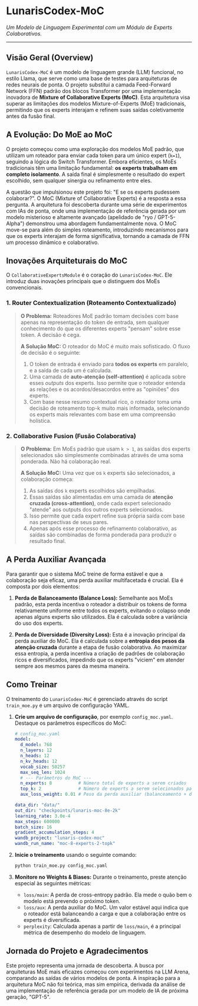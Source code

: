 # LunarisCodex-MoC

*Um Modelo de Linguagem Experimental com um Módulo de Experts Colaborativos.*

---

## Visão Geral (Overview)

`LunarisCodex-MoC` é um modelo de linguagem grande (LLM) funcional, no estilo Llama, que serve como uma base de testes para arquiteturas de redes neurais de ponta. O projeto substitui a camada Feed-Forward Network (FFN) padrão dos blocos Transformer por uma implementação inovadora de **Mixture of Collaborative Experts (MoC)**. Esta arquitetura visa superar as limitações dos modelos Mixture-of-Experts (MoE) tradicionais, permitindo que os experts interajam e refinem suas saídas coletivamente antes da fusão final.

## A Evolução: Do MoE ao MoC

O projeto começou como uma exploração dos modelos MoE padrão, que utilizam um roteador para enviar cada token para um único expert (`k=1`), seguindo a lógica do Switch Transformer. Embora eficientes, os MoEs tradicionais têm uma limitação fundamental: **os experts trabalham em completo isolamento**. A saída final é simplesmente o resultado do expert escolhido, sem qualquer sinergia ou refinamento entre eles.

A questão que impulsionou este projeto foi: "E se os experts pudessem colaborar?". O MoC (Mixture of Collaborative Experts) é a resposta a essa pergunta. A arquitetura foi descoberta durante uma série de experimentos com IAs de ponta, onde uma implementação de referência gerada por um modelo misterioso e altamente avançado (apelidado de "ryo / GPT-5-Alpha") demonstrou uma abordagem fundamentalmente nova. O MoC move-se para além do simples roteamento, introduzindo mecanismos para que os experts interajam de forma significativa, tornando a camada de FFN um processo dinâmico e colaborativo.

## Inovações Arquiteturais do MoC

O `CollaborativeExpertsModule` é o coração do `LunarisCodex-MoC`. Ele introduz duas inovações principais que o distinguem dos MoEs convencionais.

### 1. Router Contextualization (Roteamento Contextualizado)

> **O Problema:** Roteadores MoE padrão tomam decisões com base apenas na representação do token de entrada, sem qualquer conhecimento do que os diferentes experts "pensam" sobre esse token. A decisão é cega.
>
> **A Solução MoC:** O roteador do MoC é muito mais sofisticado. O fluxo de decisão é o seguinte:
> 1.  O token de entrada é enviado para **todos os experts** em paralelo, e a saída de cada um é calculada.
> 2.  Uma camada de **auto-atenção (self-attention)** é aplicada sobre esses *outputs* dos experts. Isso permite que o roteador entenda as relações e os acordos/desacordos entre as "opiniões" dos experts.
> 3.  Com base nesse resumo contextual rico, o roteador toma uma decisão de roteamento top-k muito mais informada, selecionando os experts mais relevantes com base em uma compreensão holística.

### 2. Collaborative Fusion (Fusão Colaborativa)

> **O Problema:** Em MoEs padrão que usam `k > 1`, as saídas dos experts selecionados são simplesmente combinadas através de uma soma ponderada. Não há colaboração real.
>
> **A Solução MoC:** Uma vez que os `k` experts são selecionados, a colaboração começa:
> 1.  As saídas dos `k` experts escolhidos são empilhadas.
> 2.  Essas saídas são alimentadas em uma camada de **atenção cruzada (cross-attention)**, onde cada expert selecionado "atende" aos outputs dos outros experts selecionados.
> 3.  Isso permite que cada expert refine sua própria saída com base nas perspectivas de seus pares.
> 4.  Apenas após esse processo de refinamento colaborativo, as saídas são combinadas de forma ponderada para produzir o resultado final.

## A Perda Auxiliar Avançada

Para garantir que o sistema MoC treine de forma estável e que a colaboração seja eficaz, uma perda auxiliar multifacetada é crucial. Ela é composta por dois elementos:

1.  **Perda de Balanceamento (Balance Loss):** Semelhante aos MoEs padrão, esta perda incentiva o roteador a distribuir os tokens de forma relativamente uniforme entre todos os experts, evitando o colapso onde apenas alguns experts são utilizados. Ela é calculada sobre a variância do uso dos experts.

2.  **Perda de Diversidade (Diversity Loss):** Esta é a inovação principal da perda auxiliar do MoC. Ela é calculada sobre a **entropia dos pesos da atenção cruzada** durante a etapa de fusão colaborativa. Ao maximizar essa entropia, a perda incentiva a criação de padrões de colaboração ricos e diversificados, impedindo que os experts "viciem" em atender sempre aos mesmos pares da mesma maneira.

## Como Treinar

O treinamento do `LunarisCodex-MoC` é gerenciado através do script `train_moe.py` e um arquivo de configuração YAML.

1.  **Crie um arquivo de configuração**, por exemplo `config_moc.yaml`. Destaque os parâmetros específicos do MoC:

    ```yaml
    # config_moc.yaml
    model:
      d_model: 768
      n_layers: 12
      n_heads: 12
      n_kv_heads: 12
      vocab_size: 50257
      max_seq_len: 1024
      # --- Parâmetros do MoC ---
      n_experts: 8          # Número total de experts a serem criados
      top_k: 2              # Número de experts a serem selecionados para colaboração
      aux_loss_weight: 0.01 # Peso da perda auxiliar (balanceamento + diversidade)

    data_dir: "data/"
    out_dir: "checkpoints/lunaris-moc-8e-2k"
    learning_rate: 3.0e-4
    max_steps: 600000
    batch_size: 16
    gradient_accumulation_steps: 4
    wandb_project: "lunaris-codex-moc"
    wandb_run_name: "moc-8-experts-2-topk"
    ```

2.  **Inicie o treinamento** usando o seguinte comando:

    ```bash
    python train_moe.py config_moc.yaml
    ```

3.  **Monitore no Weights & Biases:** Durante o treinamento, preste atenção especial às seguintes métricas:
    *   `loss/main`: A perda de cross-entropy padrão. Ela mede o quão bem o modelo está prevendo o próximo token.
    *   `loss/aux`: A perda auxiliar do MoC. Um valor estável aqui indica que o roteador está balanceando a carga e que a colaboração entre os experts é diversificada.
    *   `perplexity`: Calculada apenas a partir de `loss/main`, é a principal métrica de desempenho do modelo de linguagem.

## Jornada do Projeto e Agradecimentos

Este projeto representa uma jornada de descoberta. A busca por arquiteturas MoE mais eficazes começou com experimentos na LLM Arena, comparando as saídas de vários modelos de ponta. A inspiração para a arquitetura MoC não foi teórica, mas sim empírica, derivada da análise de uma implementação de referência gerada por um modelo de IA de próxima geração, "GPT-5".
